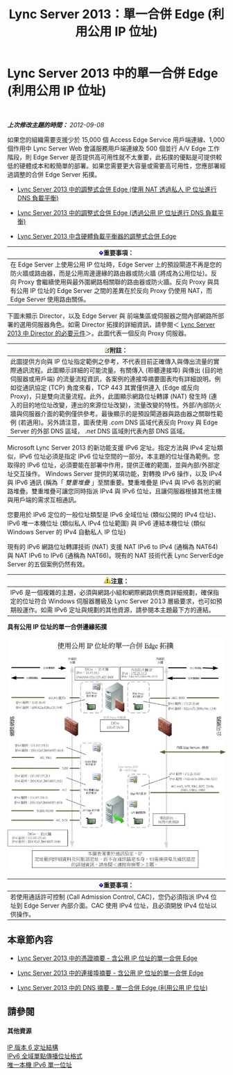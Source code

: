 ﻿---
title: Lync Server 2013：單一合併 Edge (利用公用 IP 位址)
TOCTitle: 單一合併 Edge (利用公用 IP 位址)
ms:assetid: a92d1179-6a1f-4efe-908a-f8dfc5024f30
ms:mtpsurl: https://technet.microsoft.com/zh-tw/library/JJ205148(v=OCS.15)
ms:contentKeyID: 49291941
ms.date: 08/10/2015
mtps_version: v=OCS.15
ms.translationtype: HT
---

# Lync Server 2013 中的單一合併 Edge (利用公用 IP 位址)

 

_**上次修改主題的時間：** 2012-09-08_

如果您的組織需要支援少於 15,000 個 Access Edge Service 用戶端連線、1,000 個作用中 Lync Server Web 會議服務用戶端連線及 500 個並行 A/V Edge 工作階段，則 Edge Server 是否提供高可用性就不太重要，此拓撲的優點是可提供較低的硬體成本和較簡單的部署。如果您需要更大容量或需要高可用性，您應部署經過調整的合併 Edge Server 拓撲。

  -   
    [Lync Server 2013 中的調整式合併 Edge (使用 NAT 透過私人 IP 位址進行 DNS 負載平衡)](lync-server-2013-scaled-consolidated-edge-dns-load-balancing-with-private-ip-addresses-using-nat.md)

  -   
    [Lync Server 2013 中的調整式合併 Edge (透過公用 IP 位址進行 DNS 負載平衡)](lync-server-2013-scaled-consolidated-edge-dns-load-balancing-with-public-ip-addresses.md)

  -   
    [Lync Server 2013 中含硬體負載平衡器的調整式合併 Edge](lync-server-2013-scaled-consolidated-edge-with-hardware-load-balancers.md)

<table>
<thead>
<tr class="header">
<th><img src="images/Gg412908.important(OCS.15).gif" title="important" alt="important" />重要事項：</th>
</tr>
</thead>
<tbody>
<tr class="odd">
<td>在 Edge Server 上使用公用 IP 位址時，Edge Server 上的預設閘道不再是您的防火牆或路由器，而是公用周邊邊緣的路由器或防火牆 (將成為公用位址)。反向 Proxy 會繼續使用與最外圍網路相關聯的路由器或防火牆。反向 Proxy 與具有公用 IP 位址的 Edge Server 之間的差異在於反向 Proxy 仍使用 NAT，而 Edge Server 使用路由關係。</td>
</tr>
</tbody>
</table>


下圖未顯示 Director，以及 Edge Server 與 前端集區或伺服器之間內部網路所部署的選用伺服器角色。如需 Director 拓撲的詳細資訊，請參閱＜ [Lync Server 2013 中 Director 的必要元件](lync-server-2013-components-required-for-the-director.md)＞。此圖代表一個反向 Proxy 伺服器。

<table>
<thead>
<tr class="header">
<th><img src="images/Gg398811.note(OCS.15).gif" title="note" alt="note" />附註：</th>
</tr>
</thead>
<tbody>
<tr class="odd">
<td>此圖提供方向與 IP 位址指定範例之參考，不代表目前正確傳入與傳出流量的實際通訊流程。此圖顯示詳細的可能流量。有關傳入 (聆聽連接埠) 與傳出 (目的地伺服器或用戶端) 的流量流程資訊，各案例的連接埠摘要圖表均有詳細說明。例如從通訊協定 (TCP) 角度來看，TCP 443 其實僅供連入 (Edge 或反向 Proxy)，只是雙向流量流程。此外，此圖顯示網路位址轉譯 (NAT) 發生時 (連入的目的地位址改變，連出的來源位址改變)，流量改變的特性。外部/內部防火牆與伺服器介面的範例僅供參考。最後顯示的是預設閘道器與路由器之關聯性範例 (若適用)。另外請注意，圖表使用 <em>.com</em> DNS 區域代表反向 Proxy 與 Edge Server 的外部 DNS 區域， <em>.net</em> DNS 區域則代表內部 DNS 區域。</td>
</tr>
</tbody>
</table>


Microsoft Lync Server 2013 的新功能支援 IPv6 定址。指定方法與 IPv4 定址類似，IPv6 位址必須是指定 IPv6 位址空間的一部分。本主題的位址僅為範例。您取得的 IPv6 位址，必須要能在部署中作用，提供正確的範圍，並與內部/外部定址交互操作。 Windows Server 提供的某項功能，對轉換 IPv6 操作，以及 IPv4 與 IPv6 通訊 (稱為「 *雙重堆疊* 」至關重要。雙重堆疊是 IPv4 與 IPv6 各別的網路堆疊。雙重堆疊可讓您同時指派 IPv4 與 IPv6 位址，且讓伺服器根據其他主機與用戶端的需求互相通訊。

您要用於 IPv6 定位的一般位址類型是 IPv6 全域位址 (類似公開的 IPv4 位址)、IPv6 唯一本機位址 (類似私人 IPv4 位址範圍) 與 IPv6 連結本機位址 (類似 Windows Server 的 IPv4 自動私人 IP 位址)

現有的 IPv6 網路位址轉譯技術 (NAT) 支援 NAT IPv6 to IPv4 (通稱為 NAT64) 與 NAT IPv6 to IPv6 (通稱為 NAT66)。現有的 NAT 技術代表 Lync ServerEdge Server 的五個案例仍然有效。

<table>
<thead>
<tr class="header">
<th><img src="images/Hh202161.warning(OCS.15).gif" title="warning" alt="warning" />注意：</th>
</tr>
</thead>
<tbody>
<tr class="odd">
<td>IPv6 是一個複雜的主題，必須與網路小組和網際網路供應商詳細規劃，確保指定的位址符合 Windows 伺服器層級及 Lync Server 2013 層級要求，也可如預期般運作。如需 IPv6 定址與規劃的其他資源，請參閱本主題最下方的連結。</td>
</tr>
</tbody>
</table>


**具有公用 IP 位址的單一合併邊緣拓撲**

![適用於單一合併 Edge 的 Edge 方案](images/JJ205148.2db9f9e1-75aa-4de0-ab3f-c6effddb4f4d(OCS.15).jpg "適用於單一合併 Edge 的 Edge 方案")

<table>
<thead>
<tr class="header">
<th><img src="images/Gg412908.important(OCS.15).gif" title="important" alt="important" />重要事項：</th>
</tr>
</thead>
<tbody>
<tr class="odd">
<td>若使用通話許可控制 (Call Admission Control, CAC)，您仍必須指派 IPv4 位址到 Edge Server 內部介面。CAC 使用 IPv4 位址，且必須開放 IPv4 位址以供操作。</td>
</tr>
</tbody>
</table>


## 本章節內容

  - [Lync Server 2013 中的憑證摘要 - 含公用 IP 位址的單一合併 Edge](lync-server-2013-certificate-summary-single-consolidated-edge-with-public-ip-addresses.md)

  - [Lync Server 2013 中的連接埠摘要 - 含公用 IP 位址的單一合併 Edge](lync-server-2013-port-summary-single-consolidated-edge-with-public-ip-addresses.md)

  - [Lync Server 2013 中的 DNS 摘要 - 單一合併 Edge (利用公用 IP 位址)](lync-server-2013-dns-summary-single-consolidated-edge-with-public-ip-addresses.md)

## 請參閱

#### 其他資源

[IP 版本 6 定址結構](http://tools.ietf.org/html/rfc4291)  
[IPv6 全域單點傳播位址格式](http://tools.ietf.org/html/rfc3587)  
[唯一本機 IPv6 單一位址](http://tools.ietf.org/html/rfc4193)

